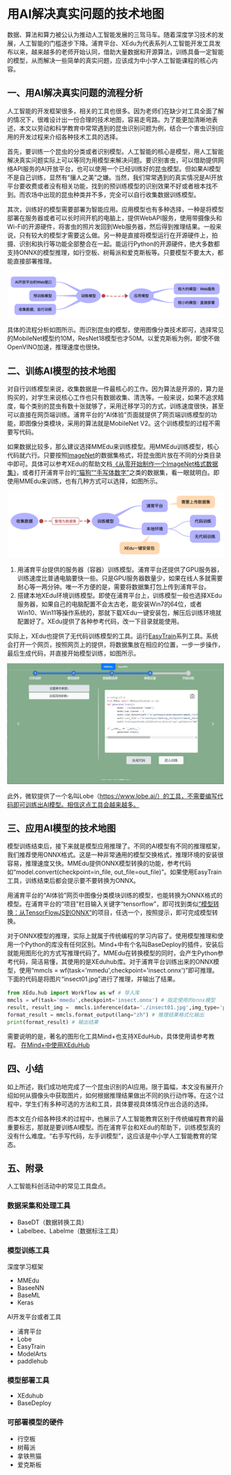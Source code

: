 # 用AI解决真实问题的技术地图


数据、算法和算力被公认为推动人工智能发展的三驾马车。随着深度学习技术的发展，人工智能的门槛逐步下降。浦育平台、XEdu为代表系列人工智能开发工具发布以来，越来越多的老师开始认同，借助大量数据和开源算法，训练具备一定智能的模型，从而解决一些简单的真实问题，应该成为中小学人工智能课程的核心内容。

## 一、用AI解决真实问题的流程分析

人工智能的开发框架很多，相关的工具也很多。因为老师们在缺少对工具全面了解的情况下，很难设计出一份合理的技术地图，容易走弯路。为了能更加清晰地表述，本文以劳动和科学教育中常常遇到的昆虫识别问题为例，结合一个害虫识别应用的开发过程来介绍各种技术工具的选择。

首先，要训练一个昆虫的分类或者识别模型。人工智能的核心是模型，用人工智能解决真实问题实际上可以等同为用模型来解决问题。要识别害虫，可以借助提供网络API服务的AI开放平台，也可以使用一个已经训练好的昆虫模型。但如果AI模型不是自己训练，显然有“攘人之美”之嫌。当然，我们常常遇到的真实情况是AI开放平台要收费或者没有相关功能，找到的预训练模型的识别效果不好或者根本找不到。而农场中出现的昆虫种类并不多，完全可以自行收集数据训练模型。

其次，训练好的模型需要部署为智能应用。应用模型也有多种选择，一种是将模型部署在服务器或者可以长时间开机的电脑上，提供WebAPI服务，使用带摄像头和Wi-Fi的开源硬件，将害虫的照片发回到Web服务器，然后得到推理结果。一般来说，只有较大的模型才需要这么做。另一种是直接将模型运行在开源硬件上，拍摄、识别和执行等功能全部整合在一起。能运行Python的开源硬件，绝大多数都支持ONNX的模型推理，如行空板、树莓派和爱克斯板等。只要模型不要太大，都能直接部署推理。

![](../images/xeduhub/../how_to_use/1.png)

具体的流程分析如图所示。而识别昆虫的模型，使用图像分类技术即可，选择常见的MobileNet模型约10M，ResNet18模型也才50M。以爱克斯板为例，即使不做OpenVINO加速，推理速度也很快。

## 二、训练AI模型的技术地图

对自行训练模型来说，收集数据是一件最核心的工作。因为算法是开源的，算力是购买的，对学生来说核心工作也只有数据收集、清洗等。一般来说，如果不追求精度，每个类别的昆虫有数十张就够了，采用迁移学习的方式，训练速度很快，甚至可以直接在网页端训练。浦育平台的“AI体验”页面就提供了网页端训练模型的功能，即图像分类模块，采用的算法就是MobileNet V2。这个训练模型的过程不需要写代码。


如果数据比较多，那么建议选择MMEdu来训练模型。用MMEdu训练模型，核心代码就六行。只要按照<a href="https://xedu.readthedocs.io/zh/master/mmedu/introduction.html#imagenet">ImageNet</a>的数据集格式，将昆虫图片放在不同的分类目录中即可。具体可以参考XEdu的帮助文档<a href="https://xedu.readthedocs.io/zh/master/how_to_use/dl_library/howtomake_imagenet.html#">《从零开始制作一个ImageNet格式数据集》</a>，或者打开浦育平台的<a href="https://www.openinnolab.org.cn/pjlab/dataset/d74c1bb3c1564bb78db883e21ad66580">“猫狗”</a><a href="https://www.openinnolab.org.cn/pjlab/dataset/6464601f3c0e930cb50e15c8">“手写体数字”</a>之类的数据集，看一眼就明白。即使用MMEdu来训练，也有几种方式可以选择，如图所示。

![](../images/xeduhub/../how_to_use/2.png)

1. 用浦育平台提供的服务器（容器）训练模型。浦育平台还提供了GPU服务器，训练速度比普通电脑要快一些。只是GPU服务器数量少，如果在线人多就需要耐心等一两分钟。唯一不方便的是，需要将数据集打包上传到浦育平台。
2. 搭建本地XEdu环境训练模型。即使在浦育平台上，训练模型一般也选择XEdu服务器，如果自己的电脑配置不会太古老，能安装Win7的64位，或者Win10、Win11等操作系统的，那就下载XEdu一键安装包，解压后训练环境就配置好了。XEdu提供了各种参考代码，改一下目录就能使用。

实际上，XEdu也提供了无代码训练模型的工具。运行<a href="https://xedu.readthedocs.io/zh/master/easydl/easytrain.html">EasyTrain</a>系列工具。系统会打开一个网页，按照网页上的提供，将数据集放在相应的位置，一步一步操作，最后生成代码，并直接开始模型训练，如图所示。

![](../images/xeduhub/../how_to_use/3.png)

此外，微软提供了一个名叫Lobe（https://www.lobe.ai/）的工具，不需要编写代码即可训练出AI模型。相信这点工具会越来越多。


## 三、应用AI模型的技术地图

模型训练结束后，接下来就是模型应用推理了。不同的AI模型有不同的推理框架，我们推荐使用ONNX格式。这是一种非常通用的模型交换格式，推理环境的安装很容易，推理速度又快。MMEdu提供ONNX模型转换的功能，参考代码如“model.convert(checkpoint=in_file, out_file=out_file)”。如果使用EasyTrain工具，训练结束后都会提示要不要转换为ONNX。

用浦育平台的“AI体验”网页中图像分类模块训练的模型，也能转换为ONNX格式的模型。在浦育平台的“项目”栏目输入关键字“tensorflow”，即可找到类似<a href="https://www.openinnolab.org.cn/pjlab/project?id=647dc2a0d6c5dc73107c7449&backpath=/pjlab/projects/list#public">“模型转换：从TensorFlowJS到ONNX”</a>的项目，任选一个，按照提示，即可完成模型转换。

对于ONNX模型的推理，实际上就属于传统编程的学习内容了。使用模型推理和使用一个Python的库没有任何区别。Mind+中有个名叫BaseDeploy的插件，安装后就能用图形化的方式写推理代码了。MMEdu在转换模型的同时，会产生Python参考代码，简洁易懂，其使用的是XEduhub库。对于浦育平台训练出来的ONNX模型，使用“mmcls = wf(task='mmedu',checkpoint='insect.onnx')”即可推理。下面的代码是将图片“insect01.jpg”进行了推理，并输出了结果。

```python
from XEdu.hub import Workflow as wf # 导入库
mmcls = wf(task='mmedu',checkpoint='insect.onnx') # 指定使用的onnx模型
result, result_img =  mmcls.inference(data='./insect01.jpg',img_type='pil') # 进行模型推理
format_result = mmcls.format_output(lang="zh") # 推理结果格式化输出
print(format_result) # 输出结果
```

需要说明的是，著名的图形化工具Mind+也支持XEduHub，具体使用请参考教程。
[在Mind+中使用XEduHub](../xedu_hub/mindplus_xeduhub.html)


## 四、小结

如上所述，我们成功地完成了一个昆虫识别的AI应用。限于篇幅，本文没有展开介绍如何从摄像头中获取图片，如何根据推理结果做出不同的执行动作等。在这个过程中，学生们有多种可选的方法和工具，具体要视具体情况作出合适的选择。

而本文在介绍各种技术的过程中，也展示了人工智能教育区别于传统编程教育的最重要标志，那就是要训练AI模型。而在浦育平台和XEdu的帮助下，训练模型真的没有什么难度。“右手写代码，左手训模型”，这应该是中小学人工智能教育的常态。

## 五、附录

人工智能科创活动中的常见工具盘点。

### 数据采集和处理工具

- BaseDT（数据转换工具）
- Labelbee、Labelme（数据标注工具）


### 模型训练工具

深度学习框架

- MMEdu
- BaseeNN
- BaseML
- Keras

AI开发平台或者工具

- 浦育平台
- Lobe
- EasyTrain
- ModelArts
- paddlehub



### 模型部署工具

- XEduhub
- BaseDeploy


### 可部署模型的硬件

- 行空板
- 树莓派
- 拿铁熊猫
- 爱克斯板



